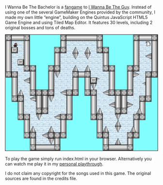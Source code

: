 I Wanna Be The Bachelor is a [fangame](http://fangam.es/) to [I Wanna Be The Guy](http://iwbtg.kayin.moe/). Instead of using one of the several GameMaker Engines provided by the community, I made my own little “engine”, building on the Quintus JavaScript HTML5 Game Engine and using Tiled Map Editor. It features 30 levels, including 2 original bosses and tons of deaths.

![Screenshot](images/iwbtb.png)

To play the game simply run index.html in your browser. Alternatively you can watch me play it in my [personal playthrough](https://youtu.be/ojSJBb3fBak).

I do not claim any copyright for the songs used in this game. The original sources are found in the credits file.
